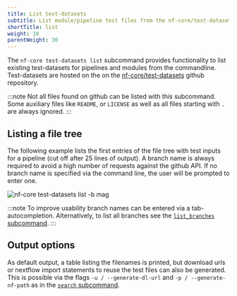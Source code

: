 ```yaml
---
title: List test-datasets
subtitle: List module/pipeline test files from the nf-core/test-datasets
shortTitle: list
weight: 10
parentWeight: 30
---
```


The `nf-core test-datasets list` subcommand provides functionality to list existing test-datasets for pipelines and modules from the commandline.
Test-datasets are hosted on the on the [nf-core/test-datasets](https://github.com/nf-core/test-datasets/) github repository.

:::note
Not all files found on github can be listed with this subcommand.
Some auxiliary files like `README`, or `LICENSE` as well as all files starting with `.` are always ignored.
:::

## Listing a file tree

The following example lists the first entries of the file tree with test inputs for a pipeline (cut off after 25 lines of output).
A branch name is always required to avoid a high number of requests against the github API.
If no branch name is specified via the command line, the user will be prompted to enter one.

<!-- RICH-CODEX
working_dir: tmp/nf-core-nextbigthing
head: 25
-->

![`nf-core test-datasets list -b mag`](/images/tools/nf-core-test-datasets-list-mag.svg)

:::note
To improve usability branch names can be entered via a tab-autocompletion. Alternatively, to list all branches see the [`list_branches` subcommand](/docs/nf-core-tools/test-datasets/list_branches).
:::

## Output options

As default output, a table listing the filenames is printed, but download urls or nextflow import statements to reuse the test files can also be generated.
This is possible via the flags `-u / --generate-dl-url` and `-p / --generate-nf-path` as in the [`search` subcommand](/docs/nf-core-tools/test-datasets/search).
